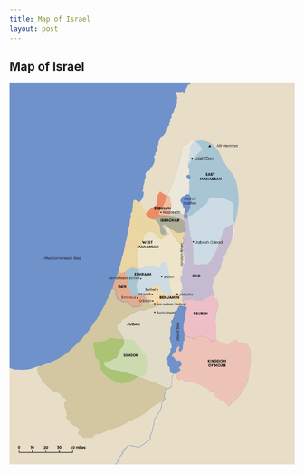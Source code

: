 ```yaml
---
title: Map of Israel
layout: post
---
```


## Map of Israel

![Map of Israel and Tribes](/map-of-israel.png)
